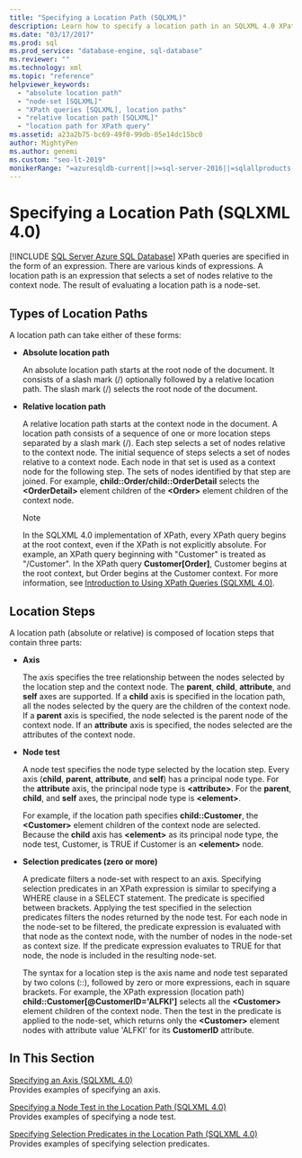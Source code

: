 ```yaml
---
title: "Specifying a Location Path (SQLXML)"
description: Learn how to specify a location path in an SQLXML 4.0 XPath query to select a set of nodes relative to the context node and generate a node-set.
ms.date: "03/17/2017"
ms.prod: sql
ms.prod_service: "database-engine, sql-database"
ms.reviewer: ""
ms.technology: xml
ms.topic: "reference"
helpviewer_keywords: 
  - "absolute location path"
  - "node-set [SQLXML]"
  - "XPath queries [SQLXML], location paths"
  - "relative location path [SQLXML]"
  - "location path for XPath query"
ms.assetid: a23a2b75-bc69-49f0-99db-05e14dc15bc0
author: MightyPen
ms.author: genemi
ms.custom: "seo-lt-2019"
monikerRange: "=azuresqldb-current||>=sql-server-2016||=sqlallproducts-allversions||>=sql-server-linux-2017||=azuresqldb-mi-current"
---
```

# Specifying a Location Path (SQLXML 4.0)
[!INCLUDE [SQL Server Azure SQL Database](../../../includes/applies-to-version/sql-asdb.md)]
  XPath queries are specified in the form of an expression. There are various kinds of expressions. A location path is an expression that selects a set of nodes relative to the context node. The result of evaluating a location path is a node-set.  
  
## Types of Location Paths  
 A location path can take either of these forms:  
  
-   **Absolute location path**  
  
     An absolute location path starts at the root node of the document. It consists of a slash mark (/) optionally followed by a relative location path. The slash mark (/) selects the root node of the document.  
  
-   **Relative location path**  
  
     A relative location path starts at the context node in the document. A location path consists of a sequence of one or more location steps separated by a slash mark (/). Each step selects a set of nodes relative to the context node. The initial sequence of steps selects a set of nodes relative to a context node. Each node in that set is used as a context node for the following step. The sets of nodes identified by that step are joined. For example, **child::Order/child::OrderDetail** selects the **\<OrderDetail>** element children of the **\<Order>** element children of the context node.  
  
    > [!NOTE]  
    >  In the SQLXML 4.0 implementation of XPath, every XPath query begins at the root context, even if the XPath is not explicitly absolute. For example, an XPath query beginning with "Customer" is treated as "/Customer". In the XPath query **Customer[Order]**, Customer begins at the root context, but Order begins at the Customer context. For more information, see [Introduction to Using XPath Queries &#40;SQLXML 4.0&#41;](../../../relational-databases/sqlxml-annotated-xsd-schemas-xpath-queries/introduction-to-using-xpath-queries-sqlxml-4-0.md).  
  
## Location Steps  
 A location path (absolute or relative) is composed of location steps that contain three parts:  
  
-   **Axis**  
  
     The axis specifies the tree relationship between the nodes selected by the location step and the context node. The **parent**, **child**, **attribute**, and **self** axes are supported. If a **child** axis is specified in the location path, all the nodes selected by the query are the children of the context node. If a **parent** axis is specified, the node selected is the parent node of the context node. If an **attribute** axis is specified, the nodes selected are the attributes of the context node.  
  
-   **Node test**  
  
     A node test specifies the node type selected by the location step. Every axis (**child**, **parent**, **attribute**, and **self**) has a principal node type. For the **attribute** axis, the principal node type is **\<attribute>**. For the **parent**, **child**, and **self** axes, the principal node type is **\<element>**.  
  
     For example, if the location path specifies **child::Customer**, the **\<Customer>** element children of the context node are selected. Because the **child** axis has **\<element>** as its principal node type, the node test, Customer, is TRUE if Customer is an **\<element>** node.  
  
-   **Selection predicates (zero or more)**  
  
     A predicate filters a node-set with respect to an axis. Specifying selection predicates in an XPath expression is similar to specifying a WHERE clause in a SELECT statement. The predicate is specified between brackets. Applying the test specified in the selection predicates filters the nodes returned by the node test. For each node in the node-set to be filtered, the predicate expression is evaluated with that node as the context node, with the number of nodes in the node-set as context size. If the predicate expression evaluates to TRUE for that node, the node is included in the resulting node-set.  
  
     The syntax for a location step is the axis name and node test separated by two colons (::), followed by zero or more expressions, each in square brackets. For example, the XPath expression (location path) **child::Customer[@CustomerID='ALFKI']** selects all the **\<Customer>** element children of the context node. Then the test in the predicate is applied to the node-set, which returns only the **\<Customer>** element nodes with attribute value 'ALFKI' for its **CustomerID** attribute.  
  
## In This Section  
 [Specifying an Axis &#40;SQLXML 4.0&#41;](../../../relational-databases/sqlxml-annotated-xsd-schemas-xpath-queries/location-path/specifying-an-axis-sqlxml-4-0.md)  
 Provides examples of specifying an axis.  
  
 [Specifying a Node Test in the Location Path &#40;SQLXML 4.0&#41;](../../../relational-databases/sqlxml-annotated-xsd-schemas-xpath-queries/location-path/specifying-a-node-test-in-the-location-path-sqlxml-4-0.md)  
 Provides examples of specifying a node test.  
  
 [Specifying Selection Predicates in the Location Path &#40;SQLXML 4.0&#41;](../../../relational-databases/sqlxml-annotated-xsd-schemas-xpath-queries/location-path/specifying-selection-predicates-in-the-location-path-sqlxml-4-0.md)  
 Provides examples of specifying selection predicates.  
  
  
